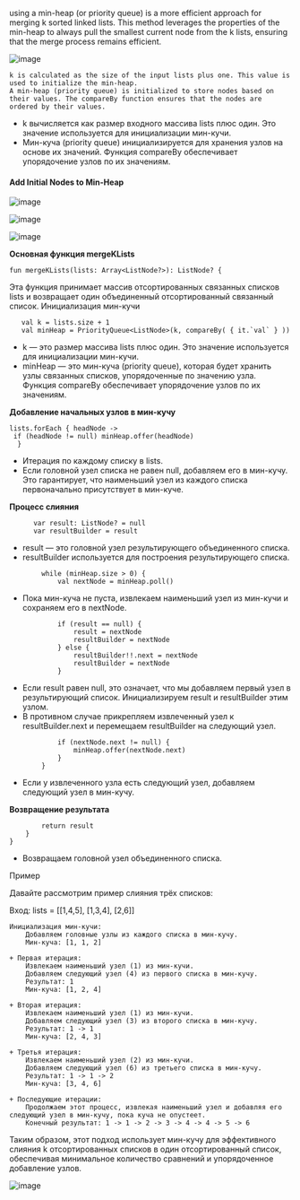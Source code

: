 using a min-heap (or priority queue) is a more efficient approach for merging k sorted linked lists. 
This method leverages the properties of the min-heap to always pull the smallest current node from the k lists, ensuring that the merge process remains efficient.



![image](https://github.com/saram12saram2/JavaKot/assets/133630488/cd1a2776-8425-4ba5-a142-6235fb44031a)


    k is calculated as the size of the input lists plus one. This value is used to initialize the min-heap.
    A min-heap (priority queue) is initialized to store nodes based on their values. The compareBy function ensures that the nodes are ordered by their values.


   * k вычисляется как размер входного массива lists плюс один. Это значение используется для инициализации мин-кучи.
   * Мин-куча (priority queue) инициализируется для хранения узлов на основе их значений. Функция compareBy обеспечивает упорядочение узлов по их значениям.

#### Add Initial Nodes to Min-Heap


![image](https://github.com/saram12saram2/JavaKot/assets/133630488/d996e04a-9076-409c-a206-badb206a3416)



![image](https://github.com/saram12saram2/JavaKot/assets/133630488/24f7930e-4567-4680-9588-efafcba202bb)


![image](https://github.com/saram12saram2/JavaKot/assets/133630488/99a9ee77-bb66-4fed-8ba6-9938d2ea2f8d)



**Основная функция mergeKLists** 

```
fun mergeKLists(lists: Array<ListNode?>): ListNode? {
```

Эта функция принимает массив отсортированных связанных списков lists и возвращает один объединенный отсортированный связанный список.
Инициализация мин-кучи


```
   val k = lists.size + 1
   val minHeap = PriorityQueue<ListNode>(k, compareBy( { it.`val` } ))
```

   * k — это размер массива lists плюс один. Это значение используется для инициализации мин-кучи.
   * minHeap — это мин-куча (priority queue), которая будет хранить узлы связанных списков, упорядоченные по значению узла.
     Функция compareBy обеспечивает упорядочение узлов по их значениям.

**Добавление начальных узлов в мин-кучу** 

```
lists.forEach { headNode ->
 if (headNode != null) minHeap.offer(headNode)
  }
```

   * Итерация по каждому списку в lists.
   * Если головной узел списка не равен null, добавляем его в мин-кучу.
     Это гарантирует, что наименьший узел из каждого списка первоначально присутствует в мин-куче.

**Процесс слияния** 

```
      var result: ListNode? = null
      var resultBuilder = result
```

   * result — это головной узел результирующего объединенного списка.
   * resultBuilder используется для построения результирующего списка.


```
        while (minHeap.size > 0) {
            val nextNode = minHeap.poll()
```

   * Пока мин-куча не пуста, извлекаем наименьший узел из мин-кучи и сохраняем его в nextNode.

```
            if (result == null) {
                result = nextNode
                resultBuilder = nextNode
            } else {
                resultBuilder!!.next = nextNode
                resultBuilder = nextNode
            }
```

   * Если result равен null, это означает, что мы добавляем первый узел в результирующий список. Инициализируем result и resultBuilder этим узлом.
   * В противном случае прикрепляем извлеченный узел к resultBuilder.next и перемещаем resultBuilder на следующий узел.

```
            if (nextNode.next != null) {
                minHeap.offer(nextNode.next)
            }
        }
```

   * Если у извлеченного узла есть следующий узел, добавляем следующий узел в мин-кучу.

**Возвращение результата** 

```
        return result
    }
}
```
   * Возвращаем головной узел объединенного списка.






Пример

Давайте рассмотрим пример слияния трёх списков:

Вход: lists = [[1,4,5], [1,3,4], [2,6]]

    Инициализация мин-кучи:
        Добавляем головные узлы из каждого списка в мин-кучу.
        Мин-куча: [1, 1, 2]

    + Первая итерация:
        Извлекаем наименьший узел (1) из мин-кучи.
        Добавляем следующий узел (4) из первого списка в мин-кучу.
        Результат: 1
        Мин-куча: [1, 2, 4]

    + Вторая итерация:
        Извлекаем наименьший узел (1) из мин-кучи.
        Добавляем следующий узел (3) из второго списка в мин-кучу.
        Результат: 1 -> 1
        Мин-куча: [2, 4, 3]

    + Третья итерация:
        Извлекаем наименьший узел (2) из мин-кучи.
        Добавляем следующий узел (6) из третьего списка в мин-кучу.
        Результат: 1 -> 1 -> 2
        Мин-куча: [3, 4, 6]

    + Последующие итерации:
        Продолжаем этот процесс, извлекая наименьший узел и добавляя его следующий узел в мин-кучу, пока куча не опустеет.
        Конечный результат: 1 -> 1 -> 2 -> 3 -> 4 -> 4 -> 5 -> 6

Таким образом, этот подход использует мин-кучу для эффективного слияния k отсортированных списков в один отсортированный список, 
обеспечивая минимальное количество сравнений и упорядоченное добавление узлов.




![image](https://github.com/saram12saram2/JavaKot/assets/133630488/1578f4a8-a18b-4cc2-9dfb-42a2f74591ae)
